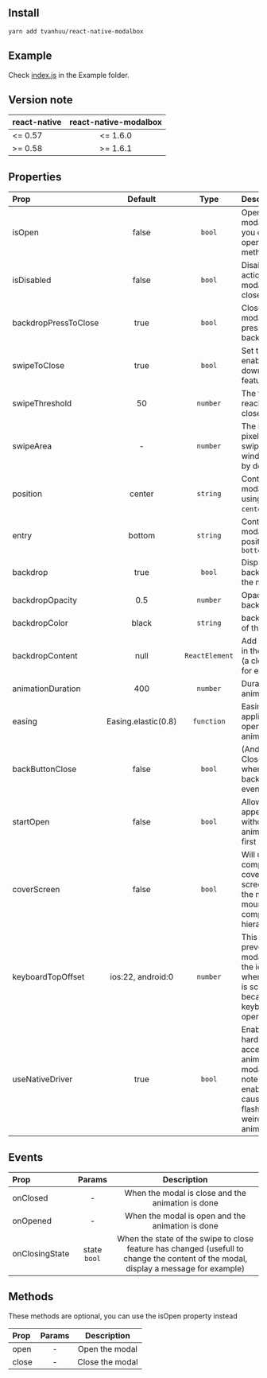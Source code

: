 ## Install

`yarn add tvanhuu/react-native-modalbox`

## Example

Check [index.js](https://github.com/maxs15/react-native-modalbox/blob/master/Example/index.ios.js) in the Example folder.

## Version note

| react-native | react-native-modalbox |
| :----------- | :-------------------: |
| <= 0.57      |       <= 1.6.0        |
| >= 0.58      |       >= 1.6.1        |

## Properties

| Prop                 |       Default       |      Type      | Description                                                                                                                                 |
| :------------------- | :-----------------: | :------------: | :------------------------------------------------------------------------------------------------------------------------------------------ |
| isOpen               |        false        |     `bool`     | Open/close the modal, optional, you can use the open/close methods instead                                                                  |
| isDisabled           |        false        |     `bool`     | Disable any action on the modal (open, close, swipe)                                                                                        |
| backdropPressToClose |        true         |     `bool`     | Close the the modal by pressing on the backdrop                                                                                             |
| swipeToClose         |        true         |     `bool`     | Set to `true` to enable the swipe down to close feature                                                                                     |
| swipeThreshold       |         50          |    `number`    | The threshold to reach in pixels to close the modal                                                                                         |
| swipeArea            |          -          |    `number`    | The height in pixels of the swipeable area, window height by default                                                                        |
| position             |       center        |    `string`    | Control the modal position using `top` or `center` or `bottom`                                                                              |
| entry                |       bottom        |    `string`    | Control the modal entry position `top` or `bottom`                                                                                          |
| backdrop             |        true         |     `bool`     | Display a backdrop behind the modal                                                                                                         |
| backdropOpacity      |         0.5         |    `number`    | Opacity of the backdrop                                                                                                                     |
| backdropColor        |        black        |    `string`    | backgroundColor of the backdrop                                                                                                             |
| backdropContent      |        null         | `ReactElement` | Add an element in the backdrop (a close button for example)                                                                                 |
| animationDuration    |         400         |    `number`    | Duration of the animation                                                                                                                   |
| easing               | Easing.elastic(0.8) |   `function`   | Easing function applied to opening modal animation                                                                                          |
| backButtonClose      |        false        |     `bool`     | (Android only) Close modal when receiving back button event                                                                                 |
| startOpen            |        false        |     `bool`     | Allow modal to appear open without animation upon first mount                                                                               |
| coverScreen          |        false        |     `bool`     | Will use RN `Modal` component to cover the entire screen wherever the modal is mounted in the component hierarchy                           |
| keyboardTopOffset    |  ios:22, android:0  |    `number`    | This property prevent the modal to cover the ios status bar when the modal is scrolling up because the keyboard is opening                  |
| useNativeDriver      |        true         |     `bool`     | Enables the hardware acceleration to animate the modal. Please note that enabling this can cause some flashes in a weird way when animating |

## Events

| Prop           |    Params    |                                                             Description                                                              |
| :------------- | :----------: | :----------------------------------------------------------------------------------------------------------------------------------: |
| onClosed       |      -       |                                          When the modal is close and the animation is done                                           |
| onOpened       |      -       |                                           When the modal is open and the animation is done                                           |
| onClosingState | state `bool` | When the state of the swipe to close feature has changed (usefull to change the content of the modal, display a message for example) |

## Methods

These methods are optional, you can use the isOpen property instead

| Prop  | Params |   Description   |
| :---- | :----: | :-------------: |
| open  |   -    | Open the modal  |
| close |   -    | Close the modal |
